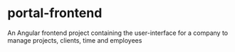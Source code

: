 # portal-frontend
An Angular frontend project containing the user-interface for a company to manage projects, clients, time and employees
